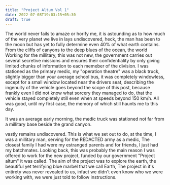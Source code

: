 ```yaml
---
title: "Project Altum Vol 1"
date: 2022-07-08T19:03:15+05:30
draft: true
---
```


The world never fails to amaze or horify me, it is astounding as to how much of the very planet we
live in lays undiscovered, heck, the man has been to the moon but has yet to fully determine even
40% of what earth contains. From the cliffs of canyons to the deep blues of the ocean, the world
Working for the millitary, this was not new, the government carries out several secretive
missions and ensures their confidentiality by only giving limited chunks of information to each
memeber of the division. I was stationed as the primary medic, my "operation theatre" was a black
truck, slightly bigger than your average school bus, it was completely windowless, except for a
small window located near the drivers seat, describing the ingenuity of the vehicle goes beyond the
scope of this post, because frankly even I did not know what sorcery they managed to do, that the
vehicle stayed completely still even when at speeds beyond 150 km/h. All was good, until my first
case, the memory of which still haunts me to this day.

It was an average early morning, the medic truck was stationed not far from a millitary base beside
the grand canyon.

vastly remains undiscovered. This is what we set out to do, at the time, I was a millitary man,
serving for the REDACTED army as a medic, The closest family I had were my estranged parents and for
friends, I just had my batchmates. Looking back, this was probably the main reason I was offered to
work for the new project, funded by our government "Project altum" it was called. The aim of the
project was to explore the earth, the beautiful yet terrifying blue marbel that we call Earth, The
project in it's entirety was never revealed to us, infact we didn't even know who we were working
with, we were just told to follow instructions.
